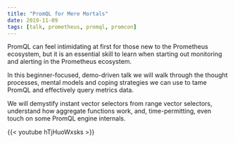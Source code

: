 ```yaml
---
title: "PromQL for Mere Mortals"
date: 2019-11-09
tags: [talk, prometheus, promql, promcon]
---
```


PromQL can feel intimidating at first for those new to the Prometheus ecosystem, but it is an essential skill to learn when starting out monitoring and alerting in the Prometheus ecosystem. 

In this beginner-focused, demo-driven talk we will walk through the thought processes, mental models and coping strategies we can use to tame PromQL and effectively query metrics data. 

We will demystify instant vector selectors from range vector selectors, understand how aggregate functions work, and, time-permitting, even touch on some PromQL engine internals.

{{< youtube hTjHuoWxsks >}}